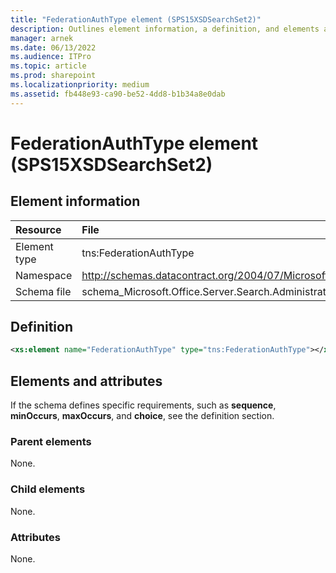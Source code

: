 ```yaml
---
title: "FederationAuthType element (SPS15XSDSearchSet2)"
description: Outlines element information, a definition, and elements and attributes for the FederationAuthType element (SPS15XSDSearchSet2) in Sharepoint.
manager: arnek
ms.date: 06/13/2022
ms.audience: ITPro
ms.topic: article
ms.prod: sharepoint
ms.localizationpriority: medium
ms.assetid: fb448e93-ca90-be52-4dd8-b1b34a8e0dab
---
```


# FederationAuthType element (SPS15XSDSearchSet2)

 
  
## Element information

| Resource | File|
|:-----|:-----|
|Element type <br/> |tns:FederationAuthType  <br/> |
|Namespace <br/> |http://schemas.datacontract.org/2004/07/Microsoft.Office.Server.Search.Administration  <br/> |
|Schema file <br/> |schema_Microsoft.Office.Server.Search.Administration.xsd  <br/> |
   
## Definition

```XML
<xs:element name="FederationAuthType" type="tns:FederationAuthType"></xs:element>

```

## Elements and attributes

If the schema defines specific requirements, such as **sequence**, **minOccurs**, **maxOccurs**, and **choice**, see the definition section. 
  
### Parent elements

None.
  
### Child elements

None.
  
### Attributes

None.
  

